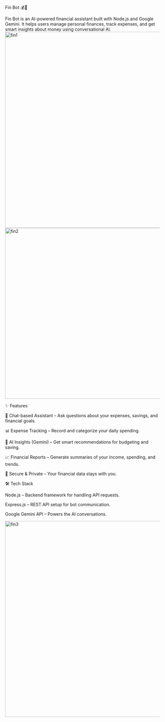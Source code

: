 Fin Bot 💰🤖

Fin Bot is an AI-powered financial assistant built with Node.js and Google Gemini.
It helps users manage personal finances, track expenses, and get smart insights about money using conversational AI.
<img width="581" height="637" alt="fin1" src="https://github.com/user-attachments/assets/92c0e908-1d2c-4b1e-b966-1fd52b1dcfbf" />
<img width="547" height="555" alt="fin2" src="https://github.com/user-attachments/assets/93cd308d-9ac2-488b-997c-2c8b4b007174" />


✨ Features

💬 Chat-based Assistant – Ask questions about your expenses, savings, and financial goals.

📊 Expense Tracking – Record and categorize your daily spending.

🔮 AI Insights (Gemini) – Get smart recommendations for budgeting and saving.

📈 Financial Reports – Generate summaries of your income, spending, and trends.

🔐 Secure & Private – Your financial data stays with you.

🛠️ Tech Stack

Node.js – Backend framework for handling API requests.

Express.js – REST API setup for bot communication.

Google Gemini API – Powers the AI conversations.

<img width="648" height="637" alt="fin3" src="https://github.com/user-attachments/assets/befc2e74-8f2d-42fe-9cc5-21797acdcdbc" />
